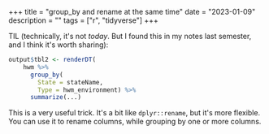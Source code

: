 +++
title = "group_by and rename at the same time"
date = "2023-01-09"
description = ""
tags = ["r", "tidyverse"]
+++

TIL (technically, it's not *today*. But I found this in my notes last semester, and I think it's worth sharing):

```r
output$tbl2 <- renderDT(
    hwm %>%
      group_by(
        State = stateName,
        Type = hwm_environment) %>%
      summarize(...)
```

This is a very useful trick. It's a bit like `dplyr::rename`, but it's more flexible. You can use it to rename columns, while grouping by one or more columns.
